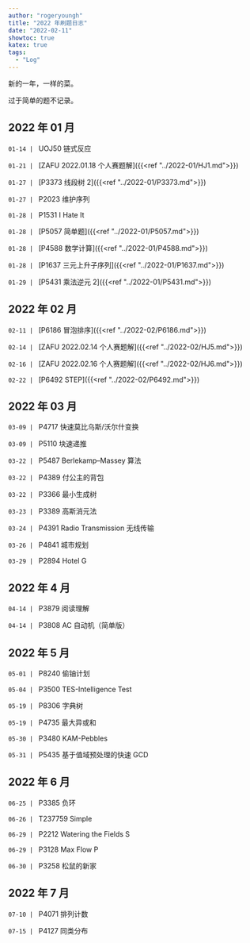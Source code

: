 ```yaml
---
author: "rogeryoungh"
title: "2022 年刷题日志"
date: "2022-02-11"
showtoc: true
katex: true
tags:
  - "Log"
---
```


新的一年，一样的菜。

过于简单的题不记录。

## 2022 年 01 月

`01-14 | ` UOJ50 链式反应

`01-21 | ` [ZAFU 2022.01.18 个人赛题解]({{<ref "../2022-01/HJ1.md">}})

`01-27 | ` [P3373 线段树 2]({{<ref "../2022-01/P3373.md">}})

`01-27 | ` P2023 维护序列

`01-28 | ` P1531 I Hate It

`01-28 | ` [P5057 简单题]({{<ref "../2022-01/P5057.md">}})

`01-28 | ` [P4588 数学计算]({{<ref "../2022-01/P4588.md">}})

`01-28 | ` [P1637 三元上升子序列]({{<ref "../2022-01/P1637.md">}})

`01-29 | ` [P5431 乘法逆元 2]({{<ref "../2022-01/P5431.md">}})

## 2022 年 02 月

`02-11 | ` [P6186 冒泡排序]({{<ref "../2022-02/P6186.md">}})

`02-14 | ` [ZAFU 2022.02.14 个人赛题解]({{<ref "../2022-02/HJ5.md">}})

`02-16 | ` [ZAFU 2022.02.16 个人赛题解]({{<ref "../2022-02/HJ6.md">}})

`02-22 | ` [P6492 STEP]({{<ref "../2022-02/P6492.md">}})

## 2022 年 03 月

`03-09 | ` P4717 快速莫比乌斯/沃尔什变换

`03-09 | ` P5110 块速递推

`03-22 | ` P5487 Berlekamp–Massey 算法

`03-22 | ` P4389 付公主的背包

`03-22 | ` P3366 最小生成树

`03-23 | ` P3389 高斯消元法

`03-24 | ` P4391 Radio Transmission 无线传输

`03-26 | ` P4841 城市规划

`03-29 | ` P2894 Hotel G

## 2022 年 4 月

`04-14 | ` P3879 阅读理解 

`04-14 | ` P3808 AC 自动机（简单版） 

## 2022 年 5 月

`05-01 | ` P8240 偷铀计划 

`05-04 | ` P3500 TES-Intelligence Test 

`05-19 | ` P8306 字典树 

`05-19 | ` P4735 最大异或和

`05-30 | ` P3480 KAM-Pebbles

`05-31 | ` P5435 基于值域预处理的快速 GCD

## 2022 年 6 月

`06-25 | ` P3385 负环

`06-26 | ` T237759 Simple

`06-29 | ` P2212 Watering the Fields S

`06-29 | ` P3128 Max Flow P

`06-30 | ` P3258 松鼠的新家 

## 2022 年 7 月

`07-10 | ` P4071 排列计数

`07-15 | ` P4127 同类分布 
